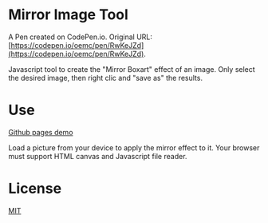 # Mirror Image Tool

A Pen created on CodePen.io. Original URL: [https://codepen.io/oemc/pen/RwKeJZd](https://codepen.io/oemc/pen/RwKeJZd).

Javascript tool to create the "Mirror Boxart" effect of an image. Only select the desired image, then  right clic and "save as" the results. 

# Use

[Github pages demo](https://oemc.github.io/mirror-image/)

Load a picture from your device to apply the mirror effect to it. Your browser must support HTML canvas and Javascript file reader.

# License

[MIT](https://github.com/oemc/mirror-image/blob/main/LICENSE)